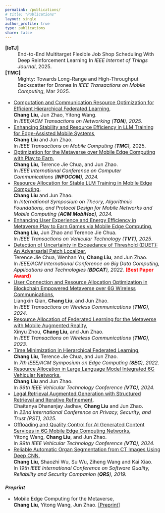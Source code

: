 ```yaml
---
permalink: /publications/
# title: "Publications"
layout: single
author_profile: true
type: publications
share: false
---
```


<!--### *Conference Proceedings* -->

<div style="font-size: 16px;" markdown="1"> 

<dl>
  <dt><strong>[IoTJ]</strong></dt>
  <dd>
    End-to-End Multitarget Flexible Job Shop Scheduling With Deep Reinforcement Learning  
    In <em>IEEE Internet of Things Journal</em>, 2025.
  </dd>

  <dt><strong>[TMC]</strong></dt>
  <dd>
    Mighty: Towards Long-Range and High-Throughput Backscatter for Drones  
    In <em>IEEE Transactions on Mobile Computing</em>, Mar 2025.
  </dd>
</dl>

+  [Computation and Communication Resource Optimization for Efficient Hierarchical Federated Learning](https://doi.org/10.1109/TON.2025.3600163), <br>
  **Chang Liu**, Jun Zhao, Yitong Wang. <br>
  In _IEEE/ACM Transactions on Networking (**TON**), 2025._ 
+  [Enhancing Stability and Resource Efficiency in LLM Training for Edge-Assisted Mobile Systems](https://doi.org/10.1109/TMC.2025.3570376), <br>
  **Chang Liu** and Jun Zhao. <br>
  In _IEEE Transactions on Mobile Computing (**TMC**),_ 2025.
+ [Optimization for the Metaverse over Mobile Edge Computing with Play to Earn](https://doi.org/10.1109/INFOCOM52122.2024.10621355), <br>
  **Chang Liu**, Terence Jie Chua, and Jun Zhao. <br>
  In _IEEE International Conference on Computer Communications (**INFOCOM**), 2024._
+ [Resource Allocation for Stable LLM Training in Mobile Edge Computing](https://doi.org/10.1145/3641512.3686358), <br>
  **Chang Liu** and Jun Zhao. <br>
  In _International Symposium on Theory, Algorithmic Foundations, and Protocol Design for Mobile Networks and Mobile Computing (**ACM MobiHoc**), 2024._
+ [Enhancing User Experience and Energy Efficiency in Metaverse Play to Earn Games via Mobile Edge Computing](https://doi.org/10.1109/TVT.2025.3600190), <br>
  **Chang Liu**, Jun Zhao and Terence Jie Chua. <br>
  In _IEEE Transactions on Vehicular Technology (**TVT**), 2025_.
+ [Detection of Uncertainty in Exceedance of Threshold (DUET): An Adversarial Patch Localizer](https://doi.org/10.1109/BDCAT56447.2022.00010), <br>
  Terence Jie Chua, Wenhan Yu, **Chang Liu**, and Jun Zhao. <br>
  In _IEEE/ACM International Conference on Big Data Computing, Applications and Technologies (**BDCAT**), 2022._ **<font color="red">(Best Paper Award)</font>**
+ [User Connection and Resource Allocation Optimization in Blockchain Empowered Metaverse over 6G Wireless Communications](https://doi.org/10.1109/TWC.2024.3401184), <br>
  Liangxin Qian, **Chang Liu**, and Jun Zhao. <br>
  In _IEEE Transactions on Wireless Communications (**TWC**), 2024._
+ [Resource Allocation of Federated Learning for the Metaverse with Mobile Augmented Reality](https://doi.org/10.1109/TWC.2023.3326884), <br>
  Xinyu Zhou, **Chang Liu**, and Jun Zhao. <br>
  In _IEEE Transactions on Wireless Communications (**TWC**), 2023._
+ [Time Minimization in Hierarchical Federated Learning](https://doi.org/10.1109/SEC54971.2022.00015), <br>
  **Chang Liu**, Terence Jie Chua, and Jun Zhao. <br>
  In _7th IEEE/ACM Symposium on Edge Computing (**SEC**), 2022._
+ [Resource Allocation in Large Language Model Integrated 6G Vehicular Networks](https://doi.org/10.1109/VTC2024-Spring62846.2024.10683673),<br>
  **Chang Liu** and Jun Zhao. <br>
  In _99th IEEE Vehicular Technology Conference (**VTC**), 2024._
+ [Legal Retrieval Augmented Generation with Structured Retrieval and Iterative Refinement](https://chang-ntu.github.io/publications/), <br>
  Chaitanya Dhananjay Jadhav, **Chang Liu** and Jun Zhao. <br>
  In _22nd International Conference on Privacy, Security, and Trust (PST), 2025._
+ [Offloading and Quality Control for AI Generated Content Services in 6G Mobile Edge Computing Networks](https://doi.org/10.1109/VTC2024-Spring62846.2024.10683477), <br>
  Yitong Wang, **Chang Liu**, and Jun Zhao. <br>
  In _99th IEEE Vehicular Technology Conference (**VTC**), 2024._
+ [Reliable Automatic Organ Segmentation from CT Images Using Deep CNN](https://doi.org/10.1109/QRS-C.2019.00075), <br>
  **Chang Liu**, Shaozhi Wu, Su Wu, Ziheng Wang and Kai Xiao. <br>
  In _19th IEEE International Conference on Software Quality, Reliability and Security Companion (**QRS**), 2019._
  
<!--</div>

<div style="font-size: 16px;" markdown="1"> 
 
### *Journal Articles*-->


  
</div>

### *Preprint*

<div style="font-size: 16px;" markdown="1"> 

+ Mobile Edge Computing for the Metaverse, <br>
  **Chang Liu**, Yitong Wang, Jun Zhao. [[Preprint]](https://arxiv.org/pdf/2212.09229)

</div>
